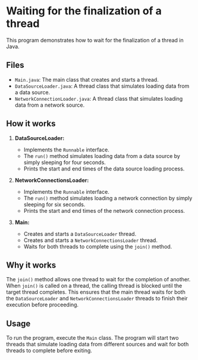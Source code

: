 # Waiting for the finalization of a thread
This program demonstrates how to wait for the finalization of a thread in Java.


## Files

- `Main.java`: The main class that creates and starts a thread.
- `DataSourceLoader.java`: A thread class that simulates loading data from a data source.
- `NetworkConnectionLoader.java`: A thread class that simulates loading data from a network source.


## How it works

1. **DataSourceLoader:**

    - Implements the `Runnable` interface.
    - The `run()` method simulates loading data from a data source by simply sleeping for four seconds.
    - Prints the start and end times of the data source loading process.
2. **NetworkConnectionsLoader:**

    - Implements the `Runnable` interface.
    - The `run()` method simulates loading a network connection by simply sleeping for six seconds.
    - Prints the start and end times of the network connection process.
3. **Main:**

    - Creates and starts a `DataSourceLoader` thread.
    - Creates and starts a `NetworkConnectionsLoader` thread.
    - Waits for both threads to complete using the `join()` method.

## Why it works
The `join()` method allows one thread to wait for the completion of another. 
When `join()` is called on a thread, the calling thread is blocked until the target thread completes. 
This ensures that the main thread waits for both the `DataSourceLoader` and `NetworkConnectionsLoader` threads to finish their execution before proceeding.

## Usage
To run the program, execute the `Main` class.
The program will start two threads that simulate loading data from different sources and wait for both threads to complete before exiting.